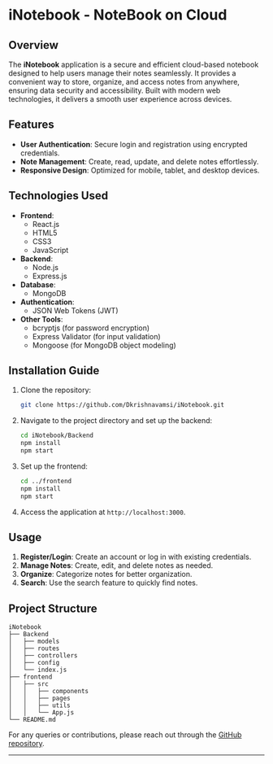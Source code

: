 # iNotebook - NoteBook on Cloud

## Overview
The **iNotebook** application is a secure and efficient cloud-based notebook designed to help users manage their notes seamlessly. It provides a convenient way to store, organize, and access notes from anywhere, ensuring data security and accessibility. Built with modern web technologies, it delivers a smooth user experience across devices.

## Features
- **User Authentication**: Secure login and registration using encrypted credentials.
- **Note Management**: Create, read, update, and delete notes effortlessly.
- **Responsive Design**: Optimized for mobile, tablet, and desktop devices.

## Technologies Used
- **Frontend**:
  - React.js
  - HTML5
  - CSS3
  - JavaScript
- **Backend**:
  - Node.js
  - Express.js
- **Database**:
  - MongoDB
- **Authentication**:
  - JSON Web Tokens (JWT)
- **Other Tools**:
  - bcryptjs (for password encryption)
  - Express Validator (for input validation)
  - Mongoose (for MongoDB object modeling)

## Installation Guide
1. Clone the repository:
   ```bash
   git clone https://github.com/Dkrishnavamsi/iNotebook.git
   ```

2. Navigate to the project directory and set up the backend:
   ```bash
   cd iNotebook/Backend
   npm install
   npm start
   ```

3. Set up the frontend:
   ```bash
   cd ../frontend
   npm install
   npm start
   ```

4. Access the application at `http://localhost:3000`.

## Usage
1. **Register/Login**: Create an account or log in with existing credentials.
2. **Manage Notes**: Create, edit, and delete notes as needed.
3. **Organize**: Categorize notes for better organization.
4. **Search**: Use the search feature to quickly find notes.

## Project Structure
```
iNotebook
├── Backend
│   ├── models
│   ├── routes
│   ├── controllers
│   ├── config
│   └── index.js
├── frontend
│   ├── src
│   │   ├── components
│   │   ├── pages
│   │   ├── utils
│   │   └── App.js
└── README.md
```

For any queries or contributions, please reach out through the [GitHub repository](https://github.com/Dkrishnavamsi/iNotebook).

---
